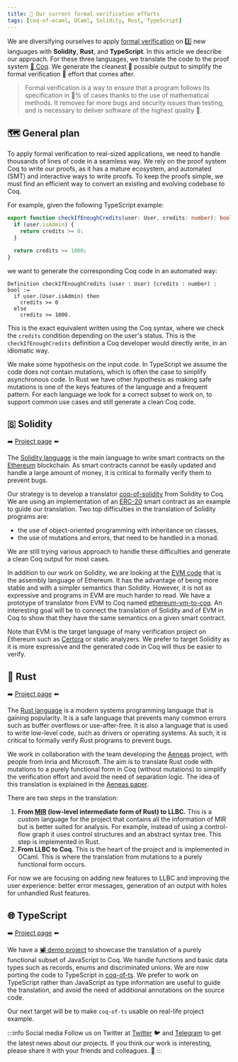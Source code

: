 ```yaml
---
title: 🦄 Our current formal verification efforts
tags: [coq-of-ocaml, OCaml, Solidity, Rust, TypeScript]
---
```


We are diversifying ourselves to apply [formal verification](https://en.wikipedia.org/wiki/Formal_verification) on 3️⃣ new languages with **Solidity**, **Rust**, and **TypeScript**. In this article we describe our approach. For these three languages, we translate the code to the proof system [🐓&nbsp;Coq](https://coq.inria.fr/). We generate the cleanest&nbsp;🧼 possible output to simplify the formal verification&nbsp;📐 effort that comes after.

> Formal verification is a way to ensure that a program follows its specification in&nbsp;💯% of cases thanks to the use of mathematical methods. It removes far more bugs and security issues than testing, and is necessary to deliver software of the highest quality&nbsp;💎.

<!-- truncate -->

## 🗺️ General plan
To apply formal verification to real-sized applications, we need to handle thousands of lines of code in a seamless way. We rely on the proof system Coq to write our proofs, as it has a mature ecosystem, and automated (SMT) and interactive ways to write proofs. To keep the proofs simple, we must find an efficient way to convert an existing and evolving codebase to Coq.

For example, given the following TypeScript example:
```typescript
export function checkIfEnoughCredits(user: User, credits: number): boolean {
  if (user.isAdmin) {
    return credits >= 0;
  }

  return credits >= 1000;
}
```
we want to generate the corresponding Coq code in an automated way:
```coq
Definition checkIfEnoughCredits (user : User) (credits : number) : bool :=
  if user.(User.isAdmin) then
    credits >= 0
  else
    credits >= 1000.
```
This is the exact equivalent written using the Coq syntax, where we check the `credits` condition depending on the user's status. This is the `checkIfEnoughCredits` definition a Coq developer would directly write, in an idiomatic way.

We make some hypothesis on the input code. In TypeScript we assume the code does not contain mutations, which is often the case to simplify asynchronous code. In Rust we have other hypothesis as making safe mutations is one of the keys features of the language and a frequent pattern. For each language we look for a correct subset to work on, to support common use cases and still generate a clean&nbsp;Coq code.

## 🇸 Solidity
➡️ [Project page](/docs/verification/solidity) ⬅️

The [Solidity language](https://soliditylang.org/) is the main language to write smart contracts on the [Ethereum](https://ethereum.org/) blockchain. As smart contracts cannot be easily updated and handle a large amount of money, it is critical to formally verify them to prevent bugs.

Our strategy is to develop a translator [coq-of-solidity](https://gitlab.com/formal-land/coq-of-solidity) from Solidity to Coq. We are using an implementation of an [ERC-20](https://en.wikipedia.org/wiki/Ethereum#ERC20) smart contract as an example to guide our translation. Two top difficulties in the translation of Solidity programs are:
* the use of object-oriented programming with inheritance on classes,
* the use of mutations and errors, that need to be handled in a monad.

We are still trying various approach to handle these difficulties and generate a clean Coq output for most cases.

In addition to our work on Solidity, we are looking at the [EVM code](https://ethereum.org/en/developers/docs/evm/) that is the assembly language of Ethereum. It has the advantage of being more stable and with a simpler semantics than Solidity. However, it is not as expressive and programs in EVM are much harder to read. We have a prototype of translator from EVM to Coq named [ethereum-vm-to-coq](https://gitlab.com/formal-land/ethereum-vm-to-coq). An interesting goal will be to connect the translation of Solidity and of EVM in Coq to show that they have the same semantics on a given smart contract.

Note that EVM is the target language of many verification project on Ethereum such as [Certora](https://www.certora.com/) or static analyzers. We prefer to target Solidity as it is more expressive and the generated code in Coq will thus be easier to verify.

## 🦀 Rust
➡️ [Project page](/docs/verification/rust) ⬅️

The [Rust language](https://www.rust-lang.org/) is a modern systems programming language that is gaining popularity. It is a safe language that prevents many common errors such as buffer overflows or use-after-free. It is also a language that is used to write low-level code, such as drivers or operating systems. As such, it is critical to formally verify Rust programs to prevent bugs.

We work in collaboration with the team developing the [Aeneas](https://github.com/AeneasVerif) project, with people from Inria and Microsoft. The aim is to translate Rust code with mutations to a purely functional form in Coq (without mutations) to simplify the verification effort and avoid the need of separation logic. The idea of this translation is explained in the [Aeneas paper](https://dl.acm.org/doi/abs/10.1145/3547647).

There are two steps in the translation:
1. **From [MIR](https://rustc-dev-guide.rust-lang.org/mir/index.html) (low-level intermediate form of Rust) to LLBC.** This is a custom language for the project that contains all the information of MIR but is better suited for analysis. For example, instead of using a control-flow graph it uses control structures and an abstract syntax tree. This step is implemented in Rust.
2. **From LLBC to Coq.** This is the heart of the project and is implemented in OCaml. This is where the translation from mutations to a purely functional form occurs.

For now we are focusing on adding new features to LLBC and improving the user experience: better error messages, generation of an output with holes for unhandled Rust features.

## 🌐 TypeScript
➡️ [Project page](/docs/verification/typescript) ⬅️

We have a [📽️&nbsp;demo project](https://formal-land.github.io/coq-of-js/) to showcase the translation of a purely functional subset of JavaScript to Coq. We handle functions and basic data types such as records, enums and discriminated unions. We are now porting the code to TypeScript in [coq-of-ts](https://github.com/formal-land/coq-of-ts). We prefer to work on TypeScript rather than JavaScript as type information are useful to guide the translation, and avoid the need of additional annotations on the source code.

Our next target will be to make `coq-of-ts` usable on real-life project example.

:::info Social media
Follow us on Twitter at [Twitter](https://twitter.com/FormalLand) 🐦 and [Telegram](https://t.me/formal_land) to get the latest news about our projects. If you think our work is interesting, please share it with your friends and colleagues. 🙏
:::
